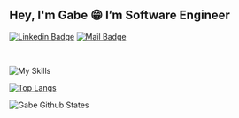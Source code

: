 ## Hey, I'm Gabe 😁 I’m Software Engineer

[![Linkedin Badge](https://img.shields.io/badge/-ebagabee-blue?style=flat-square&logo=Linkedin&logoColor=white&link=https://www.linkedin.com/in/mtwzim/)](https://www.linkedin.com/in/ebagabee/)
[![Mail Badge](https://img.shields.io/badge/gabrielhas.tech@gmail.com-e65729?style=flat-square&logo=mailgun&logoColor=white&link=mailto:gabrielhas.tech@gmail.com)](mailto:gabrielhas.tech@gmail.com)

<br>

![My Skills](https://skillicons.dev/icons?i=typescript,javascript,ruby,php,&perline=4)

[![Top Langs](https://github-readme-stats.vercel.app/api/top-langs/?username=ebagabee&layout=donut-vertical&bg_color=00000000)](https://github.com/ebagabee/github-readme-stats)

![Gabe Github States](https://github-readme-stats.vercel.app/api?username=ebagabee&includes_all_commits=true&show_icons=true&bg_color=00000000)
